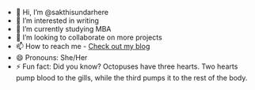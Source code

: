 - 👋 Hi, I’m @sakthisundarhere
- 👀 I’m interested in writing
- 🌱 I’m currently studying MBA
- 💞️ I’m looking to collaborate on more projects
- 📫 How to reach me - [Check out my blog](https://sakthisundarhere.wordpress.com)
- 😄 Pronouns: She/Her
- ⚡ Fun fact: Did you know? Octopuses have three hearts. Two hearts pump blood to the gills, while the third pumps it to the rest of the body.
<!---
sakthisundarhere/sakthisundarhere is a ✨ special ✨ repository because its `README.md` (this file) appears on your GitHub profile.
You can click the Preview link to take a look at your changes.
--->
